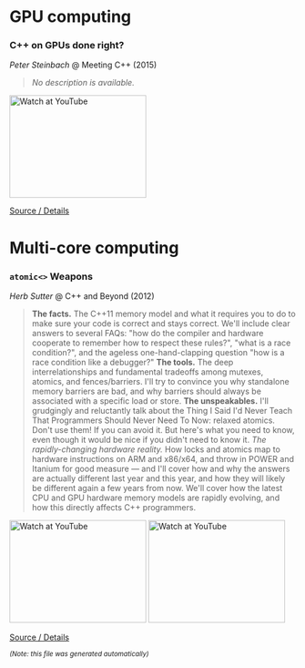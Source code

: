 # GPU computing
### C++ on GPUs done right?

*Peter Steinbach* @ Meeting C++ (2015)

> *No description is available.*

<a href="http://www.youtube.com/watch?feature=player_embedded&v=z43l_LaOqnM" target="_blank"><img src="http://img.youtube.com/vi/z43l_LaOqnM/0.jpg" alt="Watch at YouTube" width="240" height="180"></a> 

[Source / Details](https://github.com/psteinb/meetingcpp2015)

# Multi-core computing
### `atomic<>` Weapons

*Herb Sutter* @ C++ and Beyond (2012)

> **The facts.** The C++11 memory model and what it requires you to do to make sure your code is correct and stays correct. We'll include clear answers to several FAQs: "how do the compiler and hardware cooperate to remember how to respect these rules?", "what is a race condition?", and the ageless one-hand-clapping question "how is a race condition like a debugger?" **The tools.** The deep interrelationships and fundamental tradeoffs among mutexes, atomics, and fences/barriers. I'll try to convince you why standalone memory barriers are bad, and why barriers should always be associated with a specific load or store. **The unspeakables.** I'll grudgingly and reluctantly talk about the Thing I Said I'd Never Teach That Programmers Should Never Need To Now: relaxed atomics. Don't use them! If you can avoid it. But here's what you need to know, even though it would be nice if you didn't need to know it. *The rapidly-changing hardware reality.* How locks and atomics map to hardware instructions on ARM and x86/x64, and throw in POWER and Itanium for good measure &mdash; and I'll cover how and why the answers are actually different last year and this year, and how they will likely be different again a few years from now. We'll cover how the latest CPU and GPU hardware memory models are rapidly evolving, and how this directly affects C++ programmers.

<a href="http://www.youtube.com/watch?feature=player_embedded&v=A8eCGOqgvH4" target="_blank"><img src="http://img.youtube.com/vi/A8eCGOqgvH4/0.jpg" alt="Watch at YouTube" width="240" height="180"></a> <a href="http://www.youtube.com/watch?feature=player_embedded&v=KeLBd2EJLOU" target="_blank"><img src="http://img.youtube.com/vi/KeLBd2EJLOU/0.jpg" alt="Watch at YouTube" width="240" height="180"></a> 

[Source / Details](https://channel9.msdn.com/Shows/Going+Deep/Cpp-and-Beyond-2012-Herb-Sutter-atomic-Weapons-1-of-2)

<sub>*(Note: this file was generated automatically)*</sub>